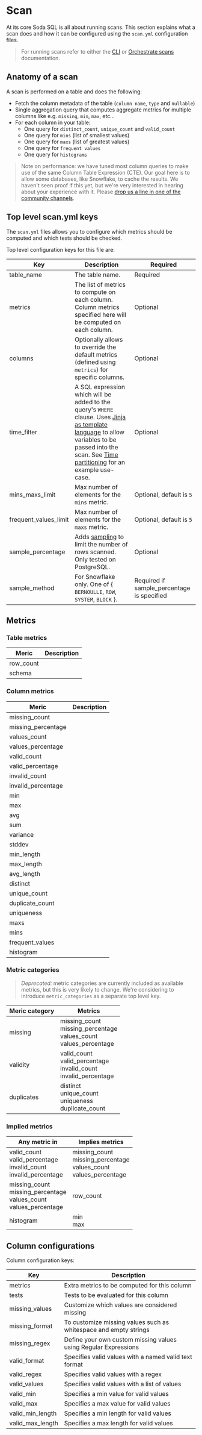 # Scan

At its core Soda SQL is all about running scans. This section explains what a scan does and how it
can be configured using the `scan.yml` configuration files.

> For running scans refer to either the [CLI](cli.md) or [Orchestrate scans](orchestrate_scans.md) documentation.

## Anatomy of a scan

A scan is performed on a table and does the following:

* Fetch the column metadata of the table (`column name`, `type` and `nullable`)
* Single aggregation query that computes aggregate metrics for multiple columns like e.g. `missing`, `min`, `max`, etc...
* For each column in your table:
  * One query for `distinct_count`, `unique_count` and `valid_count`
  * One query for `mins` (list of smallest values)
  * One query for `maxs` (list of greatest values)
  * One query for `frequent values`
  * One query for `histograms`

> Note on performance: we have tuned most column queries to make use of the same Column Table Expression (CTE).
Our goal here is to allow some databases, like Snowflake, to cache the results. We haven't seen proof if this yet, but
we're very interested in hearing about your experience with it. Please [drop us a line in one of the community channels](community.md).

## Top level scan.yml keys

The `scan.yml` files allows you to configure which metrics should be computed and
which tests should be checked.

Top level configuration keys for this file are:

| Key | Description | Required |
| --- | ----------- | -------- |
| table_name | The table name. | Required |
| metrics | The list of metrics to compute on each column. Column metrics specified here will be computed on each column. | Optional |
| columns | Optionally allows to override the default metrics (defined using `metrics`) for specific columns. | Optional |
| time_filter | A SQL expression which will be added to the query's `WHERE` clause. Uses [Jinja as template language](https://jinja.palletsprojects.com/) to allow variables to be passed into the scan.  See [Time partitioning](time_partitioning.md) for an example use-case. | Optional |
| mins_maxs_limit | Max number of elements for the `mins` metric. | Optional, default is `5` |
| frequent_values_limit | Max number of elements for the `maxs` metric. | Optional, default is `5` |
| sample_percentage | Adds [sampling](https://docs.snowflake.com/en/sql-reference/constructs/sample.html) to limit the number of rows scanned. Only tested on PostgreSQL. | Optional |
| sample_method | For Snowflake only. One of { `BERNOULLI`, `ROW`, `SYSTEM`, `BLOCK` }. | Required if sample_percentage is specified |

## Metrics

### Table metrics

| Meric | Description |
| ----- | ------------|
| row_count |  |
| schema |  |

### Column metrics

| Meric | Description |
| ----- | ------------|
| missing_count |  |
| missing_percentage |  |
| values_count |  |
| values_percentage |  |
| valid_count |  |
| valid_percentage |  |
| invalid_count |  |
| invalid_percentage |  |
| min |  |
| max |  |
| avg |  |
| sum |  |
| variance |  |
| stddev |  |
| min_length |  |
| max_length |  |
| avg_length |  |
| distinct |  |
| unique_count |  |
| duplicate_count |  |
| uniqueness |  |
| maxs |  |
| mins |  |
| frequent_values |  |
| histogram |  |

### Metric categories

> *Deprecated:* metric categories are currently included as available metrics, but this is very likely to
> change. We're considering to introduce `metric_categories` as a separate top level key.

| Meric category | Metrics |
| -------------- | ------------|
| missing | missing_count<br/>missing_percentage<br/>values_count<br/>values_percentage |
| validity | valid_count<br/>valid_percentage<br/>invalid_count<br/>invalid_percentage |
| duplicates | distinct<br/>unique_count<br/>uniqueness<br/>duplicate_count |

### Implied metrics

| Any metric in | Implies metrics |
| ------------- | --------------- |
| valid_count<br/>valid_percentage<br/>invalid_count<br/>invalid_percentage | missing_count<br/>missing_percentage<br/>values_count<br/>values_percentage |
| missing_count<br/>missing_percentage<br/>values_count<br/>values_percentage | row_count |
| histogram | min<br/>max |

## Column configurations

Column configuration keys:

| Key | Description |
| --- | ----------- |
| metrics | Extra metrics to be computed for this column |
| tests | Tests to be evaluated for this column |
| missing_values | Customize which values are considered missing |
| missing_format | To customize missing values such as whitespace and empty strings |
| missing_regex | Define your own custom missing values using Regular Expressions |
| valid_format | Specifies valid values with a named valid text format |
| valid_regex | Specifies valid values with a regex |
| valid_values | Specifies valid values with a list of values |
| valid_min | Specifies a min value for valid values |
| valid_max | Specifies a max value for valid values |
| valid_min_length | Specifies a min length for valid values |
| valid_max_length | Specifies a max length for valid values |
